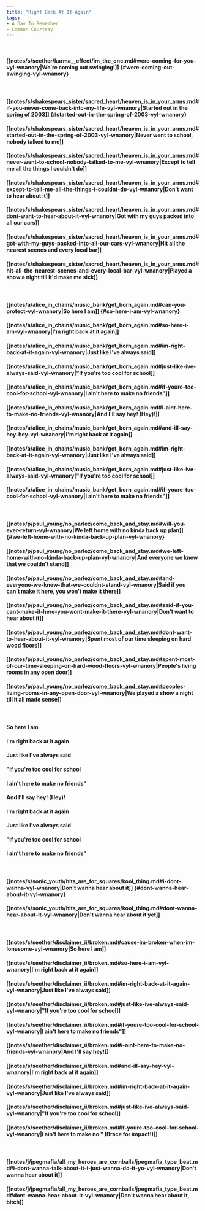```yaml
---
title: "Right Back At It Again"
tags:
- A Day To Remember
- Common Courtesy
---
```

&nbsp;
#### [[notes/s/seether/karma__effect/im_the_one.md#were-coming-for-you-vyl-wnanory|We're coming out swinging!]] {#were-coming-out-swinging-vyl-wnanory}
&nbsp;
#### [[notes/s/shakespears_sister/sacred_heart/heaven_is_in_your_arms.md#if-you-never-come-back-into-my-life-vyl-wnanory|Started out in the spring of 2003]] {#started-out-in-the-spring-of-2003-vyl-wnanory}
#### [[notes/s/shakespears_sister/sacred_heart/heaven_is_in_your_arms.md#started-out-in-the-spring-of-2003-vyl-wnanory|Never went to school, nobody talked to me]]
#### [[notes/s/shakespears_sister/sacred_heart/heaven_is_in_your_arms.md#never-went-to-school-nobody-talked-to-me-vyl-wnanory|Except to tell me all the things I couldn't do]]
#### [[notes/s/shakespears_sister/sacred_heart/heaven_is_in_your_arms.md#except-to-tell-me-all-the-things-i-couldnt-do-vyl-wnanory|Don't want to hear about it]]
#### [[notes/s/shakespears_sister/sacred_heart/heaven_is_in_your_arms.md#dont-want-to-hear-about-it-vyl-wnanory|Got with my guys packed into all our cars]]
#### [[notes/s/shakespears_sister/sacred_heart/heaven_is_in_your_arms.md#got-with-my-guys-packed-into-all-our-cars-vyl-wnanory|Hit all the nearest scenes and every local bar]]
#### [[notes/s/shakespears_sister/sacred_heart/heaven_is_in_your_arms.md#hit-all-the-nearest-scenes-and-every-local-bar-vyl-wnanory|Played a show a night till it'd make me sick]]
&nbsp;
#### [[notes/a/alice_in_chains/music_bank/get_born_again.md#can-you-protect-vyl-wnanory|So here I am]] {#so-here-i-am-vyl-wnanory}
#### [[notes/a/alice_in_chains/music_bank/get_born_again.md#so-here-i-am-vyl-wnanory|I'm right back at it again]]
#### [[notes/a/alice_in_chains/music_bank/get_born_again.md#im-right-back-at-it-again-vyl-wnanory|Just like I've always said]]
#### [[notes/a/alice_in_chains/music_bank/get_born_again.md#just-like-ive-always-said-vyl-wnanory|"If you're too cool for school]]
#### [[notes/a/alice_in_chains/music_bank/get_born_again.md#if-youre-too-cool-for-school-vyl-wnanory|I ain't here to make no friends"]]
#### [[notes/a/alice_in_chains/music_bank/get_born_again.md#i-aint-here-to-make-no-friends-vyl-wnanory|And I'll say hey! (Hey)!]]
#### [[notes/a/alice_in_chains/music_bank/get_born_again.md#and-ill-say-hey-hey-vyl-wnanory|I'm right back at it again]]
#### [[notes/a/alice_in_chains/music_bank/get_born_again.md#im-right-back-at-it-again-vyl-wnanory|Just like I've always said]]
#### [[notes/a/alice_in_chains/music_bank/get_born_again.md#just-like-ive-always-said-vyl-wnanory|"If you're too cool for school]]
#### [[notes/a/alice_in_chains/music_bank/get_born_again.md#if-youre-too-cool-for-school-vyl-wnanory|I ain't here to make no friends"]]
&nbsp;
#### [[notes/p/paul_young/no_parlez/come_back_and_stay.md#will-you-ever-return-vyl-wnanory|We left home with no kinda back up plan]] {#we-left-home-with-no-kinda-back-up-plan-vyl-wnanory}
#### [[notes/p/paul_young/no_parlez/come_back_and_stay.md#we-left-home-with-no-kinda-back-up-plan-vyl-wnanory|And everyone we knew that we couldn't stand]]
#### [[notes/p/paul_young/no_parlez/come_back_and_stay.md#and-everyone-we-knew-that-we-couldnt-stand-vyl-wnanory|Said if you can't make it here, you won't make it there]]
#### [[notes/p/paul_young/no_parlez/come_back_and_stay.md#said-if-you-cant-make-it-here-you-wont-make-it-there-vyl-wnanory|Don't want to hear about it]]
#### [[notes/p/paul_young/no_parlez/come_back_and_stay.md#dont-want-to-hear-about-it-vyl-wnanory|Spent most of our time sleeping on hard wood floors]]
#### [[notes/p/paul_young/no_parlez/come_back_and_stay.md#spent-most-of-our-time-sleeping-on-hard-wood-floors-vyl-wnanory|People's living rooms in any open door]]
#### [[notes/p/paul_young/no_parlez/come_back_and_stay.md#peoples-living-rooms-in-any-open-door-vyl-wnanory|We played a show a night till it all made sense]]
&nbsp;
#### So here I am
#### I'm right back at it again
#### Just like I've always said
#### "If you're too cool for school
#### I ain't here to make no friends"
#### And I'll say hey! (Hey)!
#### I'm right back at it again
#### Just like I've always said
#### "If you're too cool for school
#### I ain't here to make no friends"
&nbsp;
#### [[notes/s/sonic_youth/hits_are_for_squares/kool_thing.md#i-dont-wanna-vyl-wnanory|Don't wanna hear about it]] {#dont-wanna-hear-about-it-vyl-wnanory}
#### [[notes/s/sonic_youth/hits_are_for_squares/kool_thing.md#dont-wanna-hear-about-it-vyl-wnanory|Don't wanna hear about it yet]]
&nbsp;
#### [[notes/s/seether/disclaimer_ii/broken.md#cause-im-broken-when-im-lonesome-vyl-wnanory|So here I am]]
#### [[notes/s/seether/disclaimer_ii/broken.md#so-here-i-am-vyl-wnanory|I'm right back at it again]]
#### [[notes/s/seether/disclaimer_ii/broken.md#im-right-back-at-it-again-vyl-wnanory|Just like I've always said]]
#### [[notes/s/seether/disclaimer_ii/broken.md#just-like-ive-always-said-vyl-wnanory|"If you're too cool for school]]
#### [[notes/s/seether/disclaimer_ii/broken.md#if-youre-too-cool-for-school-vyl-wnanory|I ain't here to make no friends"]]
#### [[notes/s/seether/disclaimer_ii/broken.md#i-aint-here-to-make-no-friends-vyl-wnanory|And I'll say hey!]]
#### [[notes/s/seether/disclaimer_ii/broken.md#and-ill-say-hey-vyl-wnanory|I'm right back at it again]]
#### [[notes/s/seether/disclaimer_ii/broken.md#im-right-back-at-it-again-vyl-wnanory|Just like I've always said]]
#### [[notes/s/seether/disclaimer_ii/broken.md#just-like-ive-always-said-vyl-wnanory|"If you're too cool for school]]
#### [[notes/s/seether/disclaimer_ii/broken.md#if-youre-too-cool-for-school-vyl-wnanory|I ain't here to make no " (Brace for impact!)]]
&nbsp;
#### [[notes/j/jpegmafia/all_my_heroes_are_cornballs/jpegmafia_type_beat.md#i-dont-wanna-talk-about-it-i-just-wanna-do-it-yo-vyl-wnanory|Don't wanna hear about it]]
#### [[notes/j/jpegmafia/all_my_heroes_are_cornballs/jpegmafia_type_beat.md#dont-wanna-hear-about-it-vyl-wnanory|Don't wanna hear about it, bitch]]
